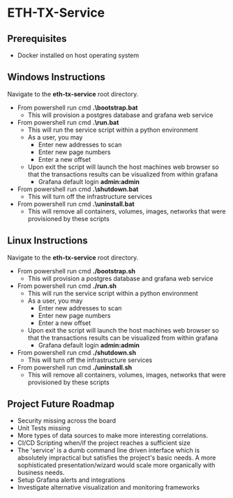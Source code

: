 # ETH-TX-Service

## Prerequisites
* Docker installed on host operating system

## Windows Instructions
Navigate to the **eth-tx-service** root directory.

- From powershell run cmd **.\bootstrap.bat**
  - This will provision a postgres database and grafana web service
- From powershell run cmd **.\run.bat**
  - This will run the service script within a python environment
  - As a user, you may 
    - Enter new addresses to scan
    - Enter new page numbers
    - Enter a new offset
  - Upon exit the script will launch the host machines web browser so that the transactions results can be visualized from within grafana
    - Grafana default login **admin:admin**
- From powershell run cmd **.\shutdown.bat**
  - This will turn off the infrastructure services
- From powershell run cmd **.\uninstall.bat**
  - This will remove all containers, volumes, images, networks that were provisioned by these scripts

  
## Linux Instructions
Navigate to the **eth-tx-service** root directory.

- From powershell run cmd **./bootstrap.sh**
  - This will provision a postgres database and grafana web service
- From powershell run cmd **./run.sh**
  - This will run the service script within a python environment
  - As a user, you may 
    - Enter new addresses to scan
    - Enter new page numbers
    - Enter a new offset
  - Upon exit the script will launch the host machines web browser so that the transactions results can be visualized from within grafana
    - Grafana default login **admin:admin**
- From powershell run cmd **./shutdown.sh**
  - This will turn off the infrastructure services
- From powershell run cmd **./uninstall.sh**
  - This will remove all containers, volumes, images, networks that were provisioned by these scripts

  

## Project Future Roadmap
* Security missing across the board
* Unit Tests missing
* More types of data sources to make more interesting correlations.
* CI/CD Scripting when/if the project reaches a sufficient size
* The 'service' is a dumb command line driven interface which is absolutely impractical but satisfies the project's basic needs.  A more sophisticated presentation/wizard would scale more organically with business needs.
* Setup Grafana alerts and integrations
* Investigate alternative visualization and monitoring frameworks
